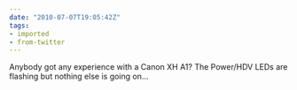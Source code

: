 ```yaml
---
date: "2010-07-07T19:05:42Z"
tags:
- imported
- from-twitter
---
```

Anybody got any experience with a Canon XH A1? The Power/HDV LEDs are flashing but nothing else is going on…
